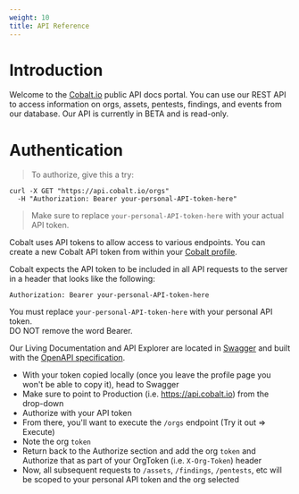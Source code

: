 ```yaml
---
weight: 10
title: API Reference
---
```


# Introduction

Welcome to the [Cobalt.io](https://cobalt.io) public API docs portal. You can use our REST API to access information on orgs, assets, pentests, findings, and events from our database. Our API is currently in BETA and is read-only.

# Authentication

> To authorize, give this a try:

```shell
curl -X GET "https://api.cobalt.io/orgs"
  -H "Authorization: Bearer your-personal-API-token-here"
```

> Make sure to replace `your-personal-API-token-here` with your actual API token.

Cobalt uses API tokens to allow access to various endpoints. You can create a new Cobalt API token from within your [Cobalt profile](https://app.cobalt.io/settings/api-token).

Cobalt expects the API token to be included in all API requests to the server in a header that looks like the following:

`Authorization: Bearer your-personal-API-token-here`

<aside class="notice">
You must replace <code>your-personal-API-token-here</code> with your personal API token.<br>
DO NOT remove the word Bearer.
</aside>

Our Living Documentation and API Explorer are located in [Swagger](https://app.swaggerhub.com/apis/CobaltLab/Cobalt_Public_API/1.3.0) and built with the [OpenAPI specification](https://swagger.io/specification/). 
 - With your token copied locally (once you leave the profile page you won't be able to copy it), head to Swagger
 - Make sure to point to Production (i.e. https://api.cobalt.io) from the drop-down 
 - Authorize with your API token
 - From there, you'll want to execute the `/orgs` endpoint (Try it out => Execute)
 - Note the org `token` 
 - Return back to the Authorize section and add the org `token` and Authorize that as part of your OrgToken (i.e. `X-Org-Token`) header
 - Now, all subsequent requests to `/assets`, `/findings`, `/pentests`, etc will be scoped to your personal API token and the org selected


